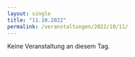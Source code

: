 ```yaml
---
layout: single
title: "11.10.2022"
permalink: /veranstaltungen/2022/10/11/
---
```


Keine Veranstaltung an diesem Tag.
